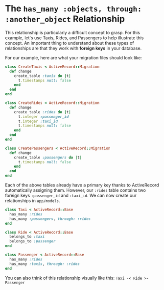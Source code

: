 # The `has_many :objects, through: :another_object` Relationship

This relationship is particularly a difficult concept to grasp. For this example, let's use Taxis, Rides, and Passengers to help illustrate this concept. An important thing to understand about these types of relationships are that they work with **foreign keys** in your database.

For our example, here are what your migration files should look like:

```ruby
class CreateTaxis < ActiveRecord::Migration
  def change
    create_table :taxis do |t|
      t.timestamps null: false
    end
  end
end
```

```ruby
class CreateRides < ActiveRecord::Migration
  def change
    create_table :rides do |t|
      t.integer :passenger_id
      t.integer :taxi_id
      t.timestamps null: false
    end
  end
end
```

```ruby
class CreatePassengers < ActiveRecord::Migration
  def change
    create_table :passengers do |t|
      t.timestamps null: false
    end
  end
end
```

Each of the above tables already have a primary key thanks to ActiveRecord automatically assigning them. However, our `:rides` table contains two foreign keys `:passenger_id` and `:taxi_id`. We can now create our relationships in `app/models`.

```ruby
class Taxi < ActiveRecord::Base
  has_many :rides
  has_many :passengers, through: :rides
end
```

```ruby
class Ride < ActiveRecord::Base
  belongs_to :taxi
  belongs_to :passenger
end
```

```ruby
class Passenger < ActiveRecord::Base
  has_many :rides
  has_many :taxis, through: :rides
end
```

You can also think of this relationship visually like this: `Taxi -< Ride >- Passenger`
